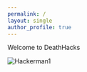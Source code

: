 ```yaml
---
permalink: /
layout: single
author_profile: true
---
```

Welcome to DeathHacks 


![Hackerman1](/resources/hackerman.gif)